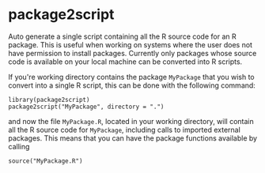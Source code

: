 # package2script
Auto generate a single script containing all the R source code for an R package. 
This is useful when working on systems where the user does not have permission to install packages. 
Currently only packages whose source code is available on your local machine can be converted into R scripts. 

If you're working directory contains the package `MyPackage` that you wish to convert into a single R script, this can 
be done with the following command:

```
library(package2script)
package2script("MyPackage", directory = ".")
```
and now the file `MyPackage.R`, located in your working directory, will contain all the R source code for `MyPackage`, 
including calls to imported external packages. This means that you can have the package functions available by calling

```
source("MyPackage.R")
```

